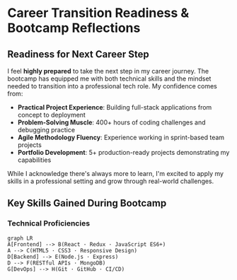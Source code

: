 # Career Transition Readiness & Bootcamp Reflections

## Readiness for Next Career Step

I feel **highly prepared** to take the next step in my career journey. The bootcamp has equipped me with both technical skills and the mindset needed to transition into a professional tech role. My confidence comes from:

- **Practical Project Experience**: Building full-stack applications from concept to deployment
- **Problem-Solving Muscle**: 400+ hours of coding challenges and debugging practice
- **Agile Methodology Fluency**: Experience working in sprint-based team projects
- **Portfolio Development**: 5+ production-ready projects demonstrating my capabilities

While I acknowledge there's always more to learn, I'm excited to apply my skills in a professional setting and grow through real-world challenges.

## Key Skills Gained During Bootcamp

### Technical Proficiencies

```mermaid
graph LR
A[Frontend] --> B(React · Redux · JavaScript ES6+)
A --> C(HTML5 · CSS3 · Responsive Design)
D[Backend] --> E(Node.js · Express)
D --> F(RESTful APIs · MongoDB)
G[DevOps] --> H(Git · GitHub · CI/CD)
```
